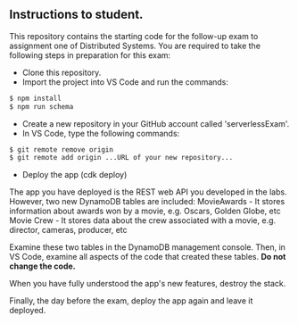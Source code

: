 ## Instructions to student.

This repository contains the starting code for the follow-up exam to assignment one of Distributed Systems. You are required to take the following steps in preparation for this exam:

+ Clone this repository.
+ Import the project into VS Code and run the commands:
~~~bash
$ npm install
$ npm run schema
~~~
+ Create a new repository in your GitHub account called 'serverlessExam'.
+ In VS Code, type the following commands:
~~~bash
$ git remote remove origin
$ git remote add origin ...URL of your new repository...
~~~
+ Deploy the app (cdk deploy)

The app you have deployed is the REST web API you developed in the labs. However, two new DynamoDB tables are included:
MovieAwards - It stores information about awards won by a movie, e.g. Oscars, Golden Globe, etc
Movie Crew - It stores data about the crew associated with a movie, e.g. director, cameras, producer, etc

Examine these two tables in the DynamoDB management console. Then, in VS Code, examine all aspects of the code that created these tables. __Do not change the code.__

When you have fully understood the app's new features, destroy the stack.

Finally, the day before the exam, deploy the app again and leave it deployed. 
